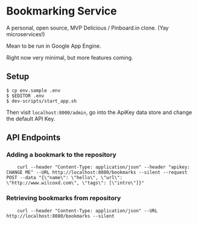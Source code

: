 Bookmarking Service
==========================

A personal, open source, MVP Delicious / Pinboard.in clone. (Yay microservices!)

Mean to be run in Google App Engine.

Right now very minimal, but more features coming.

Setup
---------------

    $ cp env.sample .env
    $ $EDITOR .env
    $ dev-scripts/start_app.sh
    
Then visit `localhost:8000/admin`, go into the ApiKey data store and change the default API Key.

API Endpoints
---------------

### Adding a bookmark to the repository

		curl --header "Content-Type: application/json" --header "apikey: CHANGE ME" --URL http://localhost:8080/bookmarks --silent --request POST --data "{\"name\": \"hello\", \"url\": \"http://www.wilcoxd.com\", \"tags\": [\"intro\"]}"

### Retrieving bookmarks from repository

		curl --header "Content-Type: application/json" --URL http://localhost:8080/bookmarks --silent

